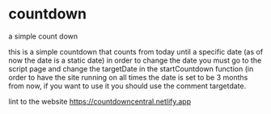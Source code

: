 # countdown
a simple count down

this is a simple countdown that counts from today until a specific date (as of now the date is a static date)
in order to change the date you must go to the script page and change the targetDate in the  startCountdown function
(in order to have the site running on all times the date is set to be 3 months from now, if you want to use it you should use the comment targetdate.

lint to the website
https://countdowncentral.netlify.app
